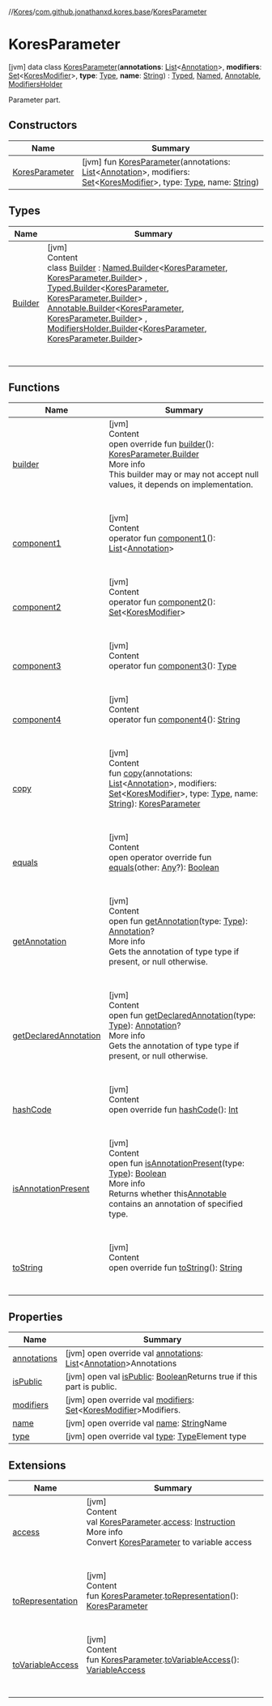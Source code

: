 //[Kores](../../index.md)/[com.github.jonathanxd.kores.base](../index.md)/[KoresParameter](index.md)



# KoresParameter  
 [jvm] data class [KoresParameter](index.md)(**annotations**: [List](https://kotlinlang.org/api/latest/jvm/stdlib/kotlin.collections/-list/index.html)<[Annotation](../-annotation/index.md)>, **modifiers**: [Set](https://kotlinlang.org/api/latest/jvm/stdlib/kotlin.collections/-set/index.html)<[KoresModifier](../-kores-modifier/index.md)>, **type**: [Type](https://docs.oracle.com/javase/8/docs/api/java/lang/reflect/Type.html), **name**: [String](https://kotlinlang.org/api/latest/jvm/stdlib/kotlin/-string/index.html)) : [Typed](../-typed/index.md), [Named](../-named/index.md), [Annotable](../-annotable/index.md), [ModifiersHolder](../-modifiers-holder/index.md)

Parameter part.

   


## Constructors  
  
|  Name|  Summary| 
|---|---|
| <a name="com.github.jonathanxd.kores.base/KoresParameter/KoresParameter/#kotlin.collections.List[com.github.jonathanxd.kores.base.Annotation]#kotlin.collections.Set[com.github.jonathanxd.kores.base.KoresModifier]#java.lang.reflect.Type#kotlin.String/PointingToDeclaration/"></a>[KoresParameter](-kores-parameter.md)| <a name="com.github.jonathanxd.kores.base/KoresParameter/KoresParameter/#kotlin.collections.List[com.github.jonathanxd.kores.base.Annotation]#kotlin.collections.Set[com.github.jonathanxd.kores.base.KoresModifier]#java.lang.reflect.Type#kotlin.String/PointingToDeclaration/"></a> [jvm] fun [KoresParameter](-kores-parameter.md)(annotations: [List](https://kotlinlang.org/api/latest/jvm/stdlib/kotlin.collections/-list/index.html)<[Annotation](../-annotation/index.md)>, modifiers: [Set](https://kotlinlang.org/api/latest/jvm/stdlib/kotlin.collections/-set/index.html)<[KoresModifier](../-kores-modifier/index.md)>, type: [Type](https://docs.oracle.com/javase/8/docs/api/java/lang/reflect/Type.html), name: [String](https://kotlinlang.org/api/latest/jvm/stdlib/kotlin/-string/index.html))   <br>


## Types  
  
|  Name|  Summary| 
|---|---|
| <a name="com.github.jonathanxd.kores.base/KoresParameter.Builder///PointingToDeclaration/"></a>[Builder](-builder/index.md)| <a name="com.github.jonathanxd.kores.base/KoresParameter.Builder///PointingToDeclaration/"></a>[jvm]  <br>Content  <br>class [Builder](-builder/index.md) : [Named.Builder](../-named/-builder/index.md)<[KoresParameter](index.md), [KoresParameter.Builder](-builder/index.md)> , [Typed.Builder](../-typed/-builder/index.md)<[KoresParameter](index.md), [KoresParameter.Builder](-builder/index.md)> , [Annotable.Builder](../-annotable/-builder/index.md)<[KoresParameter](index.md), [KoresParameter.Builder](-builder/index.md)> , [ModifiersHolder.Builder](../-modifiers-holder/-builder/index.md)<[KoresParameter](index.md), [KoresParameter.Builder](-builder/index.md)>   <br><br><br>


## Functions  
  
|  Name|  Summary| 
|---|---|
| <a name="com.github.jonathanxd.kores.base/KoresParameter/builder/#/PointingToDeclaration/"></a>[builder](builder.md)| <a name="com.github.jonathanxd.kores.base/KoresParameter/builder/#/PointingToDeclaration/"></a>[jvm]  <br>Content  <br>open override fun [builder](builder.md)(): [KoresParameter.Builder](-builder/index.md)  <br>More info  <br>This builder may or may not accept null values, it depends on implementation.  <br><br><br>
| <a name="com.github.jonathanxd.kores.base/KoresParameter/component1/#/PointingToDeclaration/"></a>[component1](component1.md)| <a name="com.github.jonathanxd.kores.base/KoresParameter/component1/#/PointingToDeclaration/"></a>[jvm]  <br>Content  <br>operator fun [component1](component1.md)(): [List](https://kotlinlang.org/api/latest/jvm/stdlib/kotlin.collections/-list/index.html)<[Annotation](../-annotation/index.md)>  <br><br><br>
| <a name="com.github.jonathanxd.kores.base/KoresParameter/component2/#/PointingToDeclaration/"></a>[component2](component2.md)| <a name="com.github.jonathanxd.kores.base/KoresParameter/component2/#/PointingToDeclaration/"></a>[jvm]  <br>Content  <br>operator fun [component2](component2.md)(): [Set](https://kotlinlang.org/api/latest/jvm/stdlib/kotlin.collections/-set/index.html)<[KoresModifier](../-kores-modifier/index.md)>  <br><br><br>
| <a name="com.github.jonathanxd.kores.base/KoresParameter/component3/#/PointingToDeclaration/"></a>[component3](component3.md)| <a name="com.github.jonathanxd.kores.base/KoresParameter/component3/#/PointingToDeclaration/"></a>[jvm]  <br>Content  <br>operator fun [component3](component3.md)(): [Type](https://docs.oracle.com/javase/8/docs/api/java/lang/reflect/Type.html)  <br><br><br>
| <a name="com.github.jonathanxd.kores.base/KoresParameter/component4/#/PointingToDeclaration/"></a>[component4](component4.md)| <a name="com.github.jonathanxd.kores.base/KoresParameter/component4/#/PointingToDeclaration/"></a>[jvm]  <br>Content  <br>operator fun [component4](component4.md)(): [String](https://kotlinlang.org/api/latest/jvm/stdlib/kotlin/-string/index.html)  <br><br><br>
| <a name="com.github.jonathanxd.kores.base/KoresParameter/copy/#kotlin.collections.List[com.github.jonathanxd.kores.base.Annotation]#kotlin.collections.Set[com.github.jonathanxd.kores.base.KoresModifier]#java.lang.reflect.Type#kotlin.String/PointingToDeclaration/"></a>[copy](copy.md)| <a name="com.github.jonathanxd.kores.base/KoresParameter/copy/#kotlin.collections.List[com.github.jonathanxd.kores.base.Annotation]#kotlin.collections.Set[com.github.jonathanxd.kores.base.KoresModifier]#java.lang.reflect.Type#kotlin.String/PointingToDeclaration/"></a>[jvm]  <br>Content  <br>fun [copy](copy.md)(annotations: [List](https://kotlinlang.org/api/latest/jvm/stdlib/kotlin.collections/-list/index.html)<[Annotation](../-annotation/index.md)>, modifiers: [Set](https://kotlinlang.org/api/latest/jvm/stdlib/kotlin.collections/-set/index.html)<[KoresModifier](../-kores-modifier/index.md)>, type: [Type](https://docs.oracle.com/javase/8/docs/api/java/lang/reflect/Type.html), name: [String](https://kotlinlang.org/api/latest/jvm/stdlib/kotlin/-string/index.html)): [KoresParameter](index.md)  <br><br><br>
| <a name="kotlin/Any/equals/#kotlin.Any?/PointingToDeclaration/"></a>[equals](../../com.github.jonathanxd.kores.util/-simple-resolver/index.md#%5Bkotlin%2FAny%2Fequals%2F%23kotlin.Any%3F%2FPointingToDeclaration%2F%5D%2FFunctions%2F-1211764316)| <a name="kotlin/Any/equals/#kotlin.Any?/PointingToDeclaration/"></a>[jvm]  <br>Content  <br>open operator override fun [equals](../../com.github.jonathanxd.kores.util/-simple-resolver/index.md#%5Bkotlin%2FAny%2Fequals%2F%23kotlin.Any%3F%2FPointingToDeclaration%2F%5D%2FFunctions%2F-1211764316)(other: [Any](https://kotlinlang.org/api/latest/jvm/stdlib/kotlin/-any/index.html)?): [Boolean](https://kotlinlang.org/api/latest/jvm/stdlib/kotlin/-boolean/index.html)  <br><br><br>
| <a name="com.github.jonathanxd.kores.base/Annotable/getAnnotation/#java.lang.reflect.Type/PointingToDeclaration/"></a>[getAnnotation](../-annotable/get-annotation.md)| <a name="com.github.jonathanxd.kores.base/Annotable/getAnnotation/#java.lang.reflect.Type/PointingToDeclaration/"></a>[jvm]  <br>Content  <br>open fun [getAnnotation](../-annotable/get-annotation.md)(type: [Type](https://docs.oracle.com/javase/8/docs/api/java/lang/reflect/Type.html)): [Annotation](../-annotation/index.md)?  <br>More info  <br>Gets the annotation of type type if present, or null otherwise.  <br><br><br>
| <a name="com.github.jonathanxd.kores.base/Annotable/getDeclaredAnnotation/#java.lang.reflect.Type/PointingToDeclaration/"></a>[getDeclaredAnnotation](../-annotable/get-declared-annotation.md)| <a name="com.github.jonathanxd.kores.base/Annotable/getDeclaredAnnotation/#java.lang.reflect.Type/PointingToDeclaration/"></a>[jvm]  <br>Content  <br>open fun [getDeclaredAnnotation](../-annotable/get-declared-annotation.md)(type: [Type](https://docs.oracle.com/javase/8/docs/api/java/lang/reflect/Type.html)): [Annotation](../-annotation/index.md)?  <br>More info  <br>Gets the annotation of type type if present, or null otherwise.  <br><br><br>
| <a name="kotlin/Any/hashCode/#/PointingToDeclaration/"></a>[hashCode](../../com.github.jonathanxd.kores.util/-simple-resolver/index.md#%5Bkotlin%2FAny%2FhashCode%2F%23%2FPointingToDeclaration%2F%5D%2FFunctions%2F-1211764316)| <a name="kotlin/Any/hashCode/#/PointingToDeclaration/"></a>[jvm]  <br>Content  <br>open override fun [hashCode](../../com.github.jonathanxd.kores.util/-simple-resolver/index.md#%5Bkotlin%2FAny%2FhashCode%2F%23%2FPointingToDeclaration%2F%5D%2FFunctions%2F-1211764316)(): [Int](https://kotlinlang.org/api/latest/jvm/stdlib/kotlin/-int/index.html)  <br><br><br>
| <a name="com.github.jonathanxd.kores.base/Annotable/isAnnotationPresent/#java.lang.reflect.Type/PointingToDeclaration/"></a>[isAnnotationPresent](../-annotable/is-annotation-present.md)| <a name="com.github.jonathanxd.kores.base/Annotable/isAnnotationPresent/#java.lang.reflect.Type/PointingToDeclaration/"></a>[jvm]  <br>Content  <br>open fun [isAnnotationPresent](../-annotable/is-annotation-present.md)(type: [Type](https://docs.oracle.com/javase/8/docs/api/java/lang/reflect/Type.html)): [Boolean](https://kotlinlang.org/api/latest/jvm/stdlib/kotlin/-boolean/index.html)  <br>More info  <br>Returns whether this[Annotable](../-annotable/index.md) contains an annotation of specified type.  <br><br><br>
| <a name="kotlin/Any/toString/#/PointingToDeclaration/"></a>[toString](../../com.github.jonathanxd.kores.util/-simple-resolver/index.md#%5Bkotlin%2FAny%2FtoString%2F%23%2FPointingToDeclaration%2F%5D%2FFunctions%2F-1211764316)| <a name="kotlin/Any/toString/#/PointingToDeclaration/"></a>[jvm]  <br>Content  <br>open override fun [toString](../../com.github.jonathanxd.kores.util/-simple-resolver/index.md#%5Bkotlin%2FAny%2FtoString%2F%23%2FPointingToDeclaration%2F%5D%2FFunctions%2F-1211764316)(): [String](https://kotlinlang.org/api/latest/jvm/stdlib/kotlin/-string/index.html)  <br><br><br>


## Properties  
  
|  Name|  Summary| 
|---|---|
| <a name="com.github.jonathanxd.kores.base/KoresParameter/annotations/#/PointingToDeclaration/"></a>[annotations](annotations.md)| <a name="com.github.jonathanxd.kores.base/KoresParameter/annotations/#/PointingToDeclaration/"></a> [jvm] open override val [annotations](annotations.md): [List](https://kotlinlang.org/api/latest/jvm/stdlib/kotlin.collections/-list/index.html)<[Annotation](../-annotation/index.md)>Annotations   <br>
| <a name="com.github.jonathanxd.kores.base/KoresParameter/isPublic/#/PointingToDeclaration/"></a>[isPublic](index.md#%5Bcom.github.jonathanxd.kores.base%2FKoresParameter%2FisPublic%2F%23%2FPointingToDeclaration%2F%5D%2FProperties%2F-1211764316)| <a name="com.github.jonathanxd.kores.base/KoresParameter/isPublic/#/PointingToDeclaration/"></a> [jvm] open val [isPublic](index.md#%5Bcom.github.jonathanxd.kores.base%2FKoresParameter%2FisPublic%2F%23%2FPointingToDeclaration%2F%5D%2FProperties%2F-1211764316): [Boolean](https://kotlinlang.org/api/latest/jvm/stdlib/kotlin/-boolean/index.html)Returns true if this part is public.   <br>
| <a name="com.github.jonathanxd.kores.base/KoresParameter/modifiers/#/PointingToDeclaration/"></a>[modifiers](modifiers.md)| <a name="com.github.jonathanxd.kores.base/KoresParameter/modifiers/#/PointingToDeclaration/"></a> [jvm] open override val [modifiers](modifiers.md): [Set](https://kotlinlang.org/api/latest/jvm/stdlib/kotlin.collections/-set/index.html)<[KoresModifier](../-kores-modifier/index.md)>Modifiers.   <br>
| <a name="com.github.jonathanxd.kores.base/KoresParameter/name/#/PointingToDeclaration/"></a>[name](name.md)| <a name="com.github.jonathanxd.kores.base/KoresParameter/name/#/PointingToDeclaration/"></a> [jvm] open override val [name](name.md): [String](https://kotlinlang.org/api/latest/jvm/stdlib/kotlin/-string/index.html)Name   <br>
| <a name="com.github.jonathanxd.kores.base/KoresParameter/type/#/PointingToDeclaration/"></a>[type](type.md)| <a name="com.github.jonathanxd.kores.base/KoresParameter/type/#/PointingToDeclaration/"></a> [jvm] open override val [type](type.md): [Type](https://docs.oracle.com/javase/8/docs/api/java/lang/reflect/Type.html)Element type   <br>


## Extensions  
  
|  Name|  Summary| 
|---|---|
| <a name="com.github.jonathanxd.kores.util.conversion//access/com.github.jonathanxd.kores.base.KoresParameter#/PointingToDeclaration/"></a>[access](../../com.github.jonathanxd.kores.util.conversion/access.md)| <a name="com.github.jonathanxd.kores.util.conversion//access/com.github.jonathanxd.kores.base.KoresParameter#/PointingToDeclaration/"></a>[jvm]  <br>Content  <br>val [KoresParameter](index.md).[access](../../com.github.jonathanxd.kores.util.conversion/access.md): [Instruction](../../com.github.jonathanxd.kores/-instruction/index.md)  <br>More info  <br>Convert [KoresParameter](index.md) to variable access  <br><br><br>
| <a name="com.github.jonathanxd.kores.util.conversion//toRepresentation/com.github.jonathanxd.kores.base.KoresParameter#/PointingToDeclaration/"></a>[toRepresentation](../../com.github.jonathanxd.kores.util.conversion/to-representation.md)| <a name="com.github.jonathanxd.kores.util.conversion//toRepresentation/com.github.jonathanxd.kores.base.KoresParameter#/PointingToDeclaration/"></a>[jvm]  <br>Content  <br>fun [KoresParameter](index.md).[toRepresentation](../../com.github.jonathanxd.kores.util.conversion/to-representation.md)(): [KoresParameter](index.md)  <br><br><br>
| <a name="com.github.jonathanxd.kores.util.conversion//toVariableAccess/com.github.jonathanxd.kores.base.KoresParameter#/PointingToDeclaration/"></a>[toVariableAccess](../../com.github.jonathanxd.kores.util.conversion/to-variable-access.md)| <a name="com.github.jonathanxd.kores.util.conversion//toVariableAccess/com.github.jonathanxd.kores.base.KoresParameter#/PointingToDeclaration/"></a>[jvm]  <br>Content  <br>fun [KoresParameter](index.md).[toVariableAccess](../../com.github.jonathanxd.kores.util.conversion/to-variable-access.md)(): [VariableAccess](../-variable-access/index.md)  <br><br><br>

